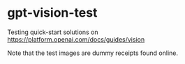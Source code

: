 # gpt-vision-test

Testing quick-start solutions on https://platform.openai.com/docs/guides/vision 

Note that the test images are dummy receipts found online. 
